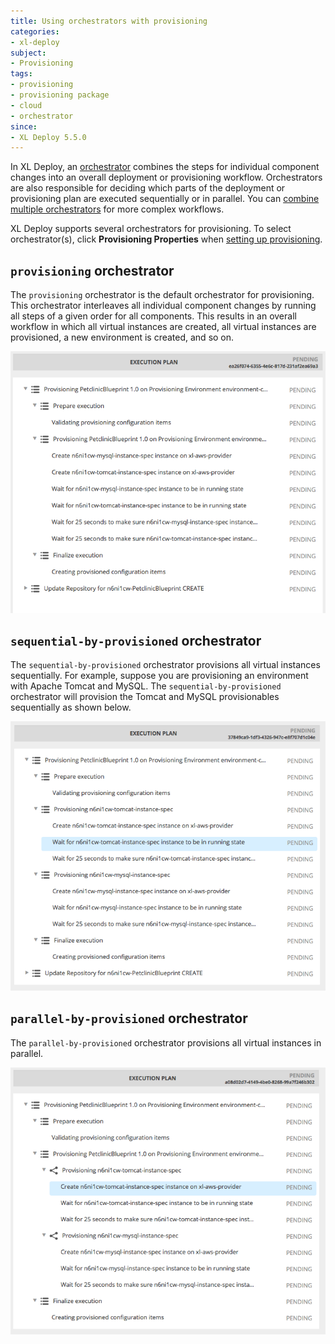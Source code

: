 ```yaml
---
title: Using orchestrators with provisioning
categories:
- xl-deploy
subject:
- Provisioning
tags:
- provisioning
- provisioning package
- cloud
- orchestrator
since:
- XL Deploy 5.5.0
---
```


In XL Deploy, an [orchestrator](/xl-deploy/concept/types-of-orchestrators-in-xl-deploy.html) combines the steps for individual component changes into an overall deployment or provisioning workflow. Orchestrators are also responsible for deciding which parts of the deployment or provisioning plan are executed sequentially or in parallel. You can [combine multiple orchestrators](/xl-deploy/concept/combining-multiple-orchestrators.html) for more complex workflows.

XL Deploy supports several orchestrators for provisioning. To select orchestrator(s), click **Provisioning Properties** when [setting up provisioning](/xl-deploy/how-to/provision-an-environment.html).

## `provisioning` orchestrator

The `provisioning` orchestrator is the default orchestrator for provisioning. This orchestrator interleaves all individual component changes by running all steps of a given order for all components. This results in an overall workflow in which all virtual instances are created, all virtual instances are provisioned, a new environment is created, and so on.

![provisioning orchestrator](images/provisioning/default-provisioning-orchestrator.png)

## `sequential-by-provisioned` orchestrator

The `sequential-by-provisioned` orchestrator provisions all virtual instances sequentially. For example, suppose you are provisioning an environment with Apache Tomcat and MySQL. The `sequential-by-provisioned` orchestrator will provision the Tomcat and MySQL provisionables sequentially as shown below.

![sequential-by-provisioned orchestrator](images/provisioning/sequential-by-provisioned-orchestrator.png)

## `parallel-by-provisioned` orchestrator

The `parallel-by-provisioned` orchestrator provisions all virtual instances in parallel.

![parallel-by-provisioned orchestrator](images/provisioning/parallel-by-provisioned-orchestrator.png)
